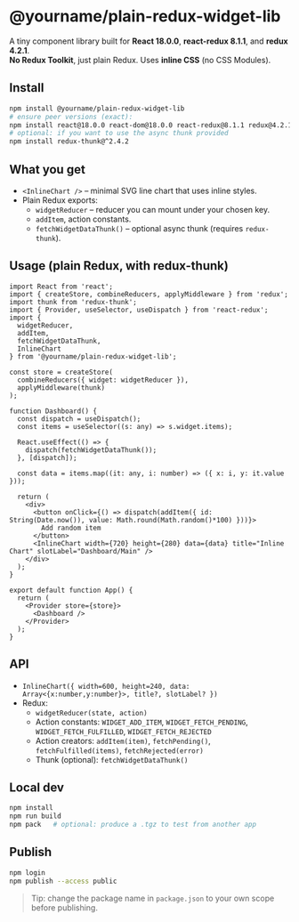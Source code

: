 # @yourname/plain-redux-widget-lib

A tiny component library built for **React 18.0.0**, **react-redux 8.1.1**, and **redux 4.2.1**.  
**No Redux Toolkit**, just plain Redux. Uses **inline CSS** (no CSS Modules).

## Install

```bash
npm install @yourname/plain-redux-widget-lib
# ensure peer versions (exact):
npm install react@18.0.0 react-dom@18.0.0 react-redux@8.1.1 redux@4.2.1
# optional: if you want to use the async thunk provided
npm install redux-thunk@^2.4.2
```

## What you get

- `<InlineChart />` – minimal SVG line chart that uses inline styles.
- Plain Redux exports:
  - `widgetReducer` – reducer you can mount under your chosen key.
  - `addItem`, action constants.
  - `fetchWidgetDataThunk()` – optional async thunk (requires `redux-thunk`).

## Usage (plain Redux, with redux-thunk)

```tsx
import React from 'react';
import { createStore, combineReducers, applyMiddleware } from 'redux';
import thunk from 'redux-thunk';
import { Provider, useSelector, useDispatch } from 'react-redux';
import {
  widgetReducer,
  addItem,
  fetchWidgetDataThunk,
  InlineChart
} from '@yourname/plain-redux-widget-lib';

const store = createStore(
  combineReducers({ widget: widgetReducer }),
  applyMiddleware(thunk)
);

function Dashboard() {
  const dispatch = useDispatch();
  const items = useSelector((s: any) => s.widget.items);

  React.useEffect(() => {
    dispatch(fetchWidgetDataThunk());
  }, [dispatch]);

  const data = items.map((it: any, i: number) => ({ x: i, y: it.value }));

  return (
    <div>
      <button onClick={() => dispatch(addItem({ id: String(Date.now()), value: Math.round(Math.random()*100) }))}>
        Add random item
      </button>
      <InlineChart width={720} height={280} data={data} title="Inline Chart" slotLabel="Dashboard/Main" />
    </div>
  );
}

export default function App() {
  return (
    <Provider store={store}>
      <Dashboard />
    </Provider>
  );
}
```

## API

- `InlineChart({ width=600, height=240, data: Array<{x:number,y:number}>, title?, slotLabel? })`
- Redux:
  - `widgetReducer(state, action)`
  - Action constants: `WIDGET_ADD_ITEM`, `WIDGET_FETCH_PENDING`, `WIDGET_FETCH_FULFILLED`, `WIDGET_FETCH_REJECTED`
  - Action creators: `addItem(item)`, `fetchPending()`, `fetchFulfilled(items)`, `fetchRejected(error)`
  - Thunk (optional): `fetchWidgetDataThunk()`

## Local dev

```bash
npm install
npm run build
npm pack   # optional: produce a .tgz to test from another app
```

## Publish

```bash
npm login
npm publish --access public
```

> Tip: change the package name in `package.json` to your own scope before publishing.